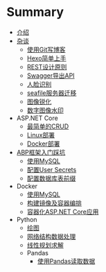 # Summary

* [介绍](README.md)
* [杂谈](Other/README.md)
  * [使用Git写博客](Other/使用Git写博客.md)
  * [Hexo简单上手](Other/Hexo简单上手.md)
  * [REST设计原则](Other/REST设计原则.md)
  * [Swagger导出API](Other/Swagger导出API.md)
  * [人脸识别](Other/人脸识别.md)
  * [seafile服务器迁移](Other/seafile服务器迁移.md)
  * [图像锐化](Other/图像锐化.md)
  * [数字图像水印](Other/数字图像水印.md)
* ASP.NET Core
  * [最简单的CRUD](ASPNETCore/最简单的CRUD.md)
  * [Linux部署](ASPNETCore/Linux部署.md)
  * [Docker部署](ASPNETCore/Docker部署.md)
* [ABP框架入门踩坑](ABP框架入门踩坑/README.md)
  * [使用MySQL](ABP框架入门踩坑/使用MySQL.md)
  * [配置User Secrets](ABP框架入门踩坑/配置UserSecrets.md)
  * [配置数据库表前缀](ABP框架入门踩坑/配置数据库表前缀.md)
* Docker
  * [使用MySQL](Docker/使用MySQL.md)
  * [构建镜像及容器编排](Docker/构建镜像及容器编排.md)
  * [容器化ASP.NET Core应用](Docker/容器化ASPNETCore应用.md)
* Python
  * [绘图](Python/绘图.md)
  * [网络结构数据处理](Python/网络结构数据处理.md)
  * [线性规划求解](Python/线性规划求解.md)
  * Pandas
    * [使用Pandas读取数据](Python/Pandas/使用Pandas读取数据.md)